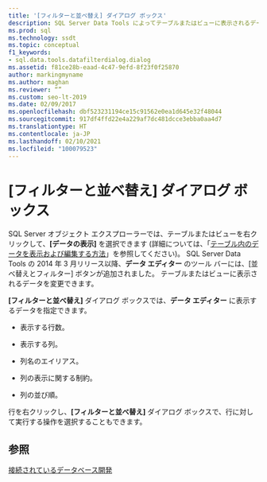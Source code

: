 ```yaml
---
title: '[フィルターと並べ替え] ダイアログ ボックス'
description: SQL Server Data Tools によってテーブルまたはビューに表示されるデータを変更する方法について説明します。 行数、並べ替え順序、およびその他の要因を調整する方法を確認します。
ms.prod: sql
ms.technology: ssdt
ms.topic: conceptual
f1_keywords:
- sql.data.tools.datafilterdialog.dialog
ms.assetid: f81ce28b-eaad-4c47-9efd-8f23f0f25870
author: markingmyname
ms.author: maghan
ms.reviewer: “”
ms.custom: seo-lt-2019
ms.date: 02/09/2017
ms.openlocfilehash: dbf523231194ce15c91562e0ea1d645e32f48044
ms.sourcegitcommit: 917df4ffd22e4a229af7dc481dcce3ebba0aa4d7
ms.translationtype: HT
ms.contentlocale: ja-JP
ms.lasthandoff: 02/10/2021
ms.locfileid: "100079523"
---
```

# <a name="filter-and-sort-dialog-box"></a>[フィルターと並べ替え] ダイアログ ボックス

SQL Server オブジェクト エクスプローラーでは、テーブルまたはビューを右クリックして、**[データの表示]** を選択できます (詳細については、「[テーブル内のデータを表示および編集する方法](../ssdt/how-to-view-and-edit-data-in-a-table.md)」を参照してください)。 SQL Server Data Tools の 2014 年 3 月リリース以降、**データ エディター** のツール バーには、[並べ替えとフィルター] ボタンが追加されました。 テーブルまたはビューに表示されるデータを変更できます。  
  
**[フィルターと並べ替え]** ダイアログ ボックスでは、**データ エディター** に表示するデータを指定できます。  
  
-   表示する行数。  
  
-   表示する列。  
  
-   列名のエイリアス。  
  
-   列の表示に関する制約。  
  
-   列の並び順。  
  
行を右クリックし、**[フィルターと並べ替え]** ダイアログ ボックスで、行に対して実行する操作を選択することもできます。  
  
## <a name="see-also"></a>参照  
[接続されているデータベース開発](../ssdt/connected-database-development.md)  
  
